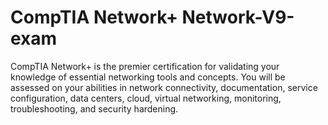 # CompTIA Network+ Network-V9-exam
CompTIA Network+ is the premier certification for validating your knowledge of essential networking tools and concepts. You will be assessed on your abilities in network connectivity, documentation, service configuration, data centers, cloud, virtual networking, monitoring, troubleshooting, and security hardening.
